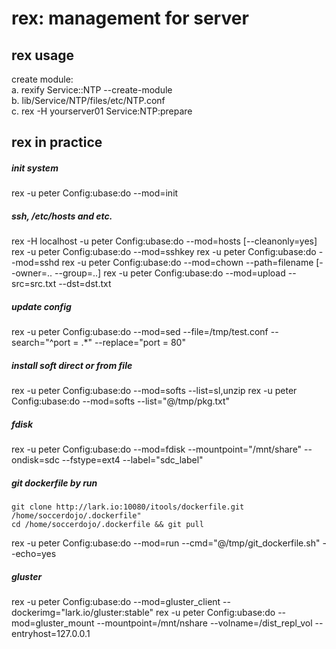 rex: management for server
==========================


rex usage
----------

create module:  
    a. rexify Service::NTP --create-module  
    b. lib/Service/NTP/files/etc/NTP.conf  
    c. rex -H yourserver01 Service:NTP:prepare  


rex in practice
---------------

##### init system
rex -u peter Config:ubase:do --mod=init

##### ssh, /etc/hosts and etc.
rex -H localhost -u peter Config:ubase:do --mod=hosts [--cleanonly=yes]
rex -u peter Config:ubase:do --mod=sshkey
rex -u peter Config:ubase:do --mod=sshd
rex -u peter Config:ubase:do --mod=chown --path=filename [--owner=.. --group=..]
rex -u peter Config:ubase:do --mod=upload --src=src.txt --dst=dst.txt

##### update config
rex -u peter Config:ubase:do --mod=sed --file=/tmp/test.conf --search="^port = .*" --replace="port = 80"

##### install soft direct or from file
rex -u peter Config:ubase:do --mod=softs --list=sl,unzip
rex -u peter Config:ubase:do --mod=softs --list="@/tmp/pkg.txt"


##### fdisk
rex -u peter Config:ubase:do --mod=fdisk --mountpoint="/mnt/share" --ondisk=sdc --fstype=ext4 --label="sdc_label"

##### git dockerfile by run
```
git clone http://lark.io:10080/itools/dockerfile.git /home/soccerdojo/.dockerfile"
cd /home/soccerdojo/.dockerfile && git pull
```
rex -u peter Config:ubase:do --mod=run --cmd="@/tmp/git_dockerfile.sh" --echo=yes


##### gluster 
rex -u peter Config:ubase:do --mod=gluster_client --dockerimg="lark.io/gluster:stable"
rex -u peter Config:ubase:do --mod=gluster_mount --mountpoint=/mnt/nshare --volname=/dist_repl_vol --entryhost=127.0.0.1


